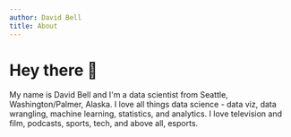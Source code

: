 ```yaml
---
author: David Bell
title: About
---
```


# Hey there :wave:

My name is David Bell and I'm a data scientist from Seattle, Washington/Palmer, Alaska. I love all things data science - data viz, data wrangling, machine learning, statistics, and analytics. I love television and film, podcasts, sports, tech, and above all, esports. 
